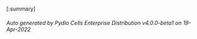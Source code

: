 






[:summary]

###### Auto generated by Pydio Cells Enterprise Distribution v4.0.0-beta1 on 19-Apr-2022
